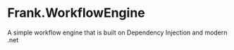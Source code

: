 # Frank.WorkflowEngine
A simple workflow engine that is built on Dependency Injection and modern .net
